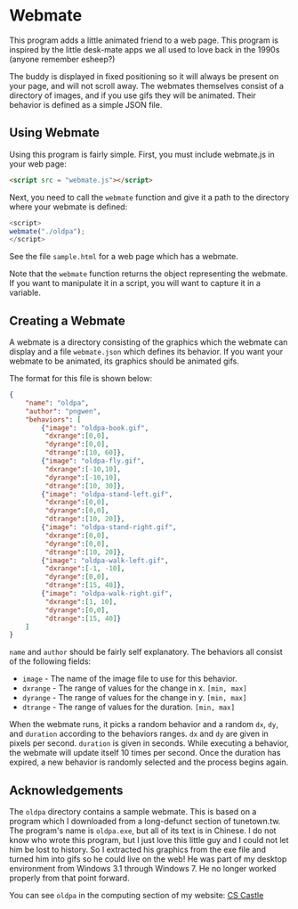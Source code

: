 # Webmate
This program adds a little animated friend to a web page. This program
is inspired by the little desk-mate apps we all used to love back in
the 1990s (anyone remember esheep?)

The buddy is displayed in fixed positioning so it will always be
present on your page, and will not scroll away. The webmates
themselves consist of a directory of images, and if you use gifs they
will be animated. Their behavior is defined as a simple JSON file.


## Using Webmate
Using this program is fairly simple. First, you must include
webmate.js in your web page:

```html
<script src = "webmate.js"></script>
```

Next, you need to call the `webmate` function and give it a path
to the directory where your webmate is defined:

```javascript
<script>
webmate("./oldpa");
</script>
```

See the file `sample.html` for a web page which has a webmate.

Note that the `webmate` function returns the object representing the
webmate. If you want to manipulate it in a script, you will want to
capture it in a variable.


## Creating a Webmate
A webmate is a directory consisting of the graphics which the webmate
can display and a file `webmate.json` which defines its behavior. If
you want your webmate to be animated, its graphics should be animated
gifs.

The format for this file is shown below:

```JSON
{
    "name": "oldpa",
    "author": "pngwen",
    "behaviors": [
        {"image": "oldpa-book.gif", 
         "dxrange":[0,0], 
         "dyrange":[0,0],
         "dtrange":[10, 60]},
        {"image": "oldpa-fly.gif", 
         "dxrange":[-10,10], 
         "dyrange":[-10,10],
         "dtrange":[10, 30]},
        {"image": "oldpa-stand-left.gif", 
         "dxrange":[0,0], 
         "dyrange":[0,0],
         "dtrange":[10, 20]},
        {"image": "oldpa-stand-right.gif", 
         "dxrange":[0,0], 
         "dyrange":[0,0],
         "dtrange":[10, 20]},
        {"image": "oldpa-walk-left.gif", 
         "dxrange":[-1, -10], 
         "dyrange":[0,0],
         "dtrange":[15, 40]},
        {"image": "oldpa-walk-right.gif", 
         "dxrange":[1, 10], 
         "dyrange":[0,0],
         "dtrange":[15, 40]}
    ]
}
```

`name` and `author` should be fairly self explanatory. The behaviors
all consist of the following fields:

* `image` - The name of the image file to use for this behavior.
* `dxrange` - The range of values for the change in x. `[min, max]`
* `dyrange` - The range of values for the change in y. `[min, max]`
* `dtrange` - The range of values for the duration. `[min, max]`

When the webmate runs, it picks a random behavior and a random `dx`,
`dy`, and `duration` according to the behaviors ranges. `dx` and `dy`
are given in pixels per second. `duration` is given in seconds. While
executing a behavior, the webmate will update itself 10 times per
second. Once the duration has expired, a new behavior is randomly
selected and the process begins again.

## Acknowledgements
The `oldpa` directory contains a sample webmate. This is based on
a program which I downloaded from a long-defunct section of
tunetown.tw. The program's name is `oldpa.exe`, but all of its text is
in Chinese. I do not know who wrote this program, but I just love this
little guy and I could not let him be lost to history. So I extracted
his graphics from the exe file and turned him into gifs so he could
live on the web! He was part of my desktop environment from Windows
3.1 through Windows 7. He no longer worked properly from that point
forward.

You can see `oldpa` in the computing section of my website:
[CS Castle](https://pngwen.sdf.org/cscastle.html)
